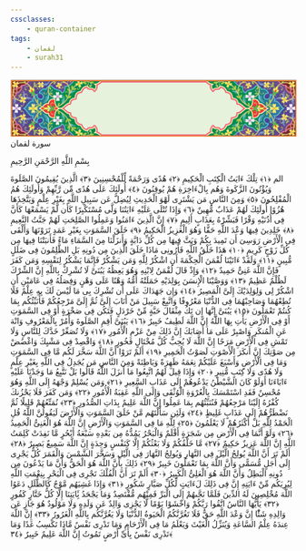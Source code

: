 ```yaml
---
cssclasses:
    - quran-container
tags:
    - لقمان
    - surah31
---
```

<div class="quran-container">
<span class="second-border"></span>
<span class="border"></span>
<div class="head-container">
<img src="https://raw.githubusercontent.com/LORDyyyyy/obsidian-the_quran_vault/main/src/webview/surah_head.png" height=100>
<div class="surah-name">
<span class="surah-name-fnt">سورة لقمان</span>
</div>
</div>
<div class="quran-content">
<div class="name-of-god"> <p> بِسْمِ اللَّهِ الرَّحْمَنِ الرَّحِيمِ </p></div>
<p>
<span class="sign" id="f1">الم <span>﴿</span>١<span>﴾</span></span>
<span class="sign" id="f2">تِلْكَ ءَايَتُ الْكِتَبِ الْحَكِيمِ <span>﴿</span>٢<span>﴾</span></span>
<span class="sign" id="f3">هُدًى وَرَحْمَةً لِّلْمُحْسِنِينَ <span>﴿</span>٣<span>﴾</span></span>
<span class="sign" id="f4">الَّذِينَ يُقِيمُونَ الصَّلَوةَ وَيُؤْتُونَ الزَّكَوةَ وَهُم بِالْءَاخِرَةِ هُمْ يُوقِنُونَ <span>﴿</span>٤<span>﴾</span></span>
<span class="sign" id="f5">أُولَئِكَ عَلَى هُدًى مِّن رَّبِّهِمْ وَأُولَئِكَ هُمُ الْمُفْلِحُونَ <span>﴿</span>٥<span>﴾</span></span>
<span class="sign" id="f6">وَمِنَ النَّاسِ مَن يَشْتَرِى لَهْوَ الْحَدِيثِ لِيُضِلَّ عَن سَبِيلِ اللَّهِ بِغَيْرِ عِلْمٍ وَيَتَّخِذَهَا هُزُوًا أُولَئِكَ لَهُمْ عَذَابٌ مُّهِينٌ <span>﴿</span>٦<span>﴾</span></span>
<span class="sign" id="f7">وَإِذَا تُتْلَى عَلَيْهِ ءَايَتُنَا وَلَّى مُسْتَكْبِرًا كَأَن لَّمْ يَسْمَعْهَا كَأَنَّ فِى أُذُنَيْهِ وَقْرًا فَبَشِّرْهُ بِعَذَابٍ أَلِيمٍ <span>﴿</span>٧<span>﴾</span></span>
<span class="sign" id="f8">إِنَّ الَّذِينَ ءَامَنُوا وَعَمِلُوا الصَّلِحَتِ لَهُمْ جَنَّتُ النَّعِيمِ <span>﴿</span>٨<span>﴾</span></span>
<span class="sign" id="f9">خَلِدِينَ فِيهَا وَعْدَ اللَّهِ حَقًّا وَهُوَ الْعَزِيزُ الْحَكِيمُ <span>﴿</span>٩<span>﴾</span></span>
<span class="sign" id="f10">خَلَقَ السَّمَوَتِ بِغَيْرِ عَمَدٍ تَرَوْنَهَا وَأَلْقَى فِى الْأَرْضِ رَوَسِىَ أَن تَمِيدَ بِكُمْ وَبَثَّ فِيهَا مِن كُلِّ دَابَّةٍ وَأَنزَلْنَا مِنَ السَّمَاءِ مَاءً فَأَنبَتْنَا فِيهَا مِن كُلِّ زَوْجٍ كَرِيمٍ <span>﴿</span>١۰<span>﴾</span></span>
<span class="sign" id="f11">هَذَا خَلْقُ اللَّهِ فَأَرُونِى مَاذَا خَلَقَ الَّذِينَ مِن دُونِهِ بَلِ الظَّلِمُونَ فِى ضَلَلٍ مُّبِينٍ <span>﴿</span>١١<span>﴾</span></span>
<span class="sign" id="f12">وَلَقَدْ ءَاتَيْنَا لُقْمَنَ الْحِكْمَةَ أَنِ اشْكُرْ لِلَّهِ وَمَن يَشْكُرْ فَإِنَّمَا يَشْكُرُ لِنَفْسِهِ وَمَن كَفَرَ فَإِنَّ اللَّهَ غَنِىٌّ حَمِيدٌ <span>﴿</span>١٢<span>﴾</span></span>
<span class="sign" id="f13">وَإِذْ قَالَ لُقْمَنُ لِابْنِهِ وَهُوَ يَعِظُهُ يَبُنَىَّ لَا تُشْرِكْ بِاللَّهِ إِنَّ الشِّرْكَ لَظُلْمٌ عَظِيمٌ <span>﴿</span>١٣<span>﴾</span></span>
<span class="sign" id="f14">وَوَصَّيْنَا الْإِنسَنَ بِوَلِدَيْهِ حَمَلَتْهُ أُمُّهُ وَهْنًا عَلَى وَهْنٍ وَفِصَلُهُ فِى عَامَيْنِ أَنِ اشْكُرْ لِى وَلِوَلِدَيْكَ إِلَىَّ الْمَصِيرُ <span>﴿</span>١٤<span>﴾</span></span>
<span class="sign" id="f15">وَإِن جَهَدَاكَ عَلَى أَن تُشْرِكَ بِى مَا لَيْسَ لَكَ بِهِ عِلْمٌ فَلَا تُطِعْهُمَا وَصَاحِبْهُمَا فِى الدُّنْيَا مَعْرُوفًا وَاتَّبِعْ سَبِيلَ مَنْ أَنَابَ إِلَىَّ ثُمَّ إِلَىَّ مَرْجِعُكُمْ فَأُنَبِّئُكُم بِمَا كُنتُمْ تَعْمَلُونَ <span>﴿</span>١٥<span>﴾</span></span>
<span class="sign" id="f16">يَبُنَىَّ إِنَّهَا إِن تَكُ مِثْقَالَ حَبَّةٍ مِّنْ خَرْدَلٍ فَتَكُن فِى صَخْرَةٍ أَوْ فِى السَّمَوَتِ أَوْ فِى الْأَرْضِ يَأْتِ بِهَا اللَّهُ إِنَّ اللَّهَ لَطِيفٌ خَبِيرٌ <span>﴿</span>١٦<span>﴾</span></span>
<span class="sign" id="f17">يَبُنَىَّ أَقِمِ الصَّلَوةَ وَأْمُرْ بِالْمَعْرُوفِ وَانْهَ عَنِ الْمُنكَرِ وَاصْبِرْ عَلَى مَا أَصَابَكَ إِنَّ ذَلِكَ مِنْ عَزْمِ الْأُمُورِ <span>﴿</span>١٧<span>﴾</span></span>
<span class="sign" id="f18">وَلَا تُصَعِّرْ خَدَّكَ لِلنَّاسِ وَلَا تَمْشِ فِى الْأَرْضِ مَرَحًا إِنَّ اللَّهَ لَا يُحِبُّ كُلَّ مُخْتَالٍ فَخُورٍ <span>﴿</span>١٨<span>﴾</span></span>
<span class="sign" id="f19">وَاقْصِدْ فِى مَشْيِكَ وَاغْضُضْ مِن صَوْتِكَ إِنَّ أَنكَرَ الْأَصْوَتِ لَصَوْتُ الْحَمِيرِ <span>﴿</span>١٩<span>﴾</span></span>
<span class="sign" id="f20">أَلَمْ تَرَوْا أَنَّ اللَّهَ سَخَّرَ لَكُم مَّا فِى السَّمَوَتِ وَمَا فِى الْأَرْضِ وَأَسْبَغَ عَلَيْكُمْ نِعَمَهُ ظَهِرَةً وَبَاطِنَةً وَمِنَ النَّاسِ مَن يُجَدِلُ فِى اللَّهِ بِغَيْرِ عِلْمٍ وَلَا هُدًى وَلَا كِتَبٍ مُّنِيرٍ <span>﴿</span>٢۰<span>﴾</span></span>
<span class="sign" id="f21">وَإِذَا قِيلَ لَهُمُ اتَّبِعُوا مَا أَنزَلَ اللَّهُ قَالُوا بَلْ نَتَّبِعُ مَا وَجَدْنَا عَلَيْهِ ءَابَاءَنَا أَوَلَوْ كَانَ الشَّيْطَنُ يَدْعُوهُمْ إِلَى عَذَابِ السَّعِيرِ <span>﴿</span>٢١<span>﴾</span></span>
<span class="sign" id="f22">وَمَن يُسْلِمْ وَجْهَهُ إِلَى اللَّهِ وَهُوَ مُحْسِنٌ فَقَدِ اسْتَمْسَكَ بِالْعُرْوَةِ الْوُثْقَى وَإِلَى اللَّهِ عَقِبَةُ الْأُمُورِ <span>﴿</span>٢٢<span>﴾</span></span>
<span class="sign" id="f23">وَمَن كَفَرَ فَلَا يَحْزُنكَ كُفْرُهُ إِلَيْنَا مَرْجِعُهُمْ فَنُنَبِّئُهُم بِمَا عَمِلُوا إِنَّ اللَّهَ عَلِيمٌ بِذَاتِ الصُّدُورِ <span>﴿</span>٢٣<span>﴾</span></span>
<span class="sign" id="f24">نُمَتِّعُهُمْ قَلِيلًا ثُمَّ نَضْطَرُّهُمْ إِلَى عَذَابٍ غَلِيظٍ <span>﴿</span>٢٤<span>﴾</span></span>
<span class="sign" id="f25">وَلَئِن سَأَلْتَهُم مَّنْ خَلَقَ السَّمَوَتِ وَالْأَرْضَ لَيَقُولُنَّ اللَّهُ قُلِ الْحَمْدُ لِلَّهِ بَلْ أَكْثَرُهُمْ لَا يَعْلَمُونَ <span>﴿</span>٢٥<span>﴾</span></span>
<span class="sign" id="f26">لِلَّهِ مَا فِى السَّمَوَتِ وَالْأَرْضِ إِنَّ اللَّهَ هُوَ الْغَنِىُّ الْحَمِيدُ <span>﴿</span>٢٦<span>﴾</span></span>
<span class="sign" id="f27">وَلَوْ أَنَّمَا فِى الْأَرْضِ مِن شَجَرَةٍ أَقْلَمٌ وَالْبَحْرُ يَمُدُّهُ مِن بَعْدِهِ سَبْعَةُ أَبْحُرٍ مَّا نَفِدَتْ كَلِمَتُ اللَّهِ إِنَّ اللَّهَ عَزِيزٌ حَكِيمٌ <span>﴿</span>٢٧<span>﴾</span></span>
<span class="sign" id="f28">مَّا خَلْقُكُمْ وَلَا بَعْثُكُمْ إِلَّا كَنَفْسٍ وَحِدَةٍ إِنَّ اللَّهَ سَمِيعٌ بَصِيرٌ <span>﴿</span>٢٨<span>﴾</span></span>
<span class="sign" id="f29">أَلَمْ تَرَ أَنَّ اللَّهَ يُولِجُ الَّيْلَ فِى النَّهَارِ وَيُولِجُ النَّهَارَ فِى الَّيْلِ وَسَخَّرَ الشَّمْسَ وَالْقَمَرَ كُلٌّ يَجْرِى إِلَى أَجَلٍ مُّسَمًّى وَأَنَّ اللَّهَ بِمَا تَعْمَلُونَ خَبِيرٌ <span>﴿</span>٢٩<span>﴾</span></span>
<span class="sign" id="f30">ذَلِكَ بِأَنَّ اللَّهَ هُوَ الْحَقُّ وَأَنَّ مَا يَدْعُونَ مِن دُونِهِ الْبَطِلُ وَأَنَّ اللَّهَ هُوَ الْعَلِىُّ الْكَبِيرُ <span>﴿</span>٣۰<span>﴾</span></span>
<span class="sign" id="f31">أَلَمْ تَرَ أَنَّ الْفُلْكَ تَجْرِى فِى الْبَحْرِ بِنِعْمَتِ اللَّهِ لِيُرِيَكُم مِّنْ ءَايَتِهِ إِنَّ فِى ذَلِكَ لَءَايَتٍ لِّكُلِّ صَبَّارٍ شَكُورٍ <span>﴿</span>٣١<span>﴾</span></span>
<span class="sign" id="f32">وَإِذَا غَشِيَهُم مَّوْجٌ كَالظُّلَلِ دَعَوُا اللَّهَ مُخْلِصِينَ لَهُ الدِّينَ فَلَمَّا نَجَّىهُمْ إِلَى الْبَرِّ فَمِنْهُم مُّقْتَصِدٌ وَمَا يَجْحَدُ بَِٔايَتِنَا إِلَّا كُلُّ خَتَّارٍ كَفُورٍ <span>﴿</span>٣٢<span>﴾</span></span>
<span class="sign" id="f33">يَأَيُّهَا النَّاسُ اتَّقُوا رَبَّكُمْ وَاخْشَوْا يَوْمًا لَّا يَجْزِى وَالِدٌ عَن وَلَدِهِ وَلَا مَوْلُودٌ هُوَ جَازٍ عَن وَالِدِهِ شَئًْا إِنَّ وَعْدَ اللَّهِ حَقٌّ فَلَا تَغُرَّنَّكُمُ الْحَيَوةُ الدُّنْيَا وَلَا يَغُرَّنَّكُم بِاللَّهِ الْغَرُورُ <span>﴿</span>٣٣<span>﴾</span></span>
<span class="sign" id="f34">إِنَّ اللَّهَ عِندَهُ عِلْمُ السَّاعَةِ وَيُنَزِّلُ الْغَيْثَ وَيَعْلَمُ مَا فِى الْأَرْحَامِ وَمَا تَدْرِى نَفْسٌ مَّاذَا تَكْسِبُ غَدًا وَمَا تَدْرِى نَفْسٌ بِأَىِّ أَرْضٍ تَمُوتُ إِنَّ اللَّهَ عَلِيمٌ خَبِيرٌ <span>﴿</span>٣٤<span>﴾</span></span>

</p>
</div>
<span class="border" style="margin-top:25px;"></span>
<span class="second-border-bottom"></span>
</div>
